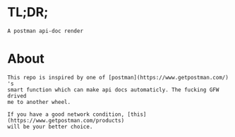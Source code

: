 # TL;DR;
    A postman api-doc render

# About

    This repo is inspired by one of [postman](https://www.getpostman.com/) 's
    smart function which can make api docs automaticly. The fucking GFW drived
    me to another wheel.

    If you have a good network condition, [this](https://www.getpostman.com/products)
    will be your better choice.
